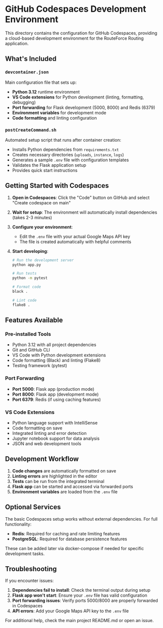 # GitHub Codespaces Development Environment

This directory contains the configuration for GitHub Codespaces, providing a cloud-based development environment for the RouteForce Routing application.

## What's Included

### `devcontainer.json`
Main configuration file that sets up:
- **Python 3.12** runtime environment
- **VS Code extensions** for Python development (linting, formatting, debugging)
- **Port forwarding** for Flask development (5000, 8000) and Redis (6379)
- **Environment variables** for development mode
- **Code formatting** and linting configuration

### `postCreateCommand.sh`
Automated setup script that runs after container creation:
- Installs Python dependencies from `requirements.txt`
- Creates necessary directories (`uploads`, `instance`, `logs`)
- Generates a sample `.env` file with configuration templates
- Validates the Flask application setup
- Provides quick start instructions

## Getting Started with Codespaces

1. **Open in Codespaces**: Click the "Code" button on GitHub and select "Create codespace on main"

2. **Wait for setup**: The environment will automatically install dependencies (takes 2-3 minutes)

3. **Configure your environment**:
   - Edit the `.env` file with your actual Google Maps API key
   - The file is created automatically with helpful comments

4. **Start developing**:
   ```bash
   # Run the development server
   python app.py
   
   # Run tests
   python -m pytest
   
   # Format code
   black .
   
   # Lint code
   flake8 .
   ```

## Features Available

### Pre-installed Tools
- Python 3.12 with all project dependencies
- Git and GitHub CLI
- VS Code with Python development extensions
- Code formatting (Black) and linting (Flake8)
- Testing framework (pytest)

### Port Forwarding
- **Port 5000**: Flask app (production mode)
- **Port 8000**: Flask app (development mode)  
- **Port 6379**: Redis (if using caching features)

### VS Code Extensions
- Python language support with IntelliSense
- Code formatting on save
- Integrated linting and error detection
- Jupyter notebook support for data analysis
- JSON and web development tools

## Development Workflow

1. **Code changes** are automatically formatted on save
2. **Linting errors** are highlighted in the editor
3. **Tests** can be run from the integrated terminal
4. **Flask app** can be started and accessed via forwarded ports
5. **Environment variables** are loaded from the `.env` file

## Optional Services

The basic Codespaces setup works without external dependencies. For full functionality:

- **Redis**: Required for caching and rate limiting features
- **PostgreSQL**: Required for database persistence features  

These can be added later via docker-compose if needed for specific development tasks.

## Troubleshooting

If you encounter issues:

1. **Dependencies fail to install**: Check the terminal output during setup
2. **Flask app won't start**: Ensure your `.env` file has valid configuration
3. **Port forwarding issues**: Verify ports 5000/8000 are properly forwarded in Codespaces
4. **API errors**: Add your Google Maps API key to the `.env` file

For additional help, check the main project README.md or open an issue.